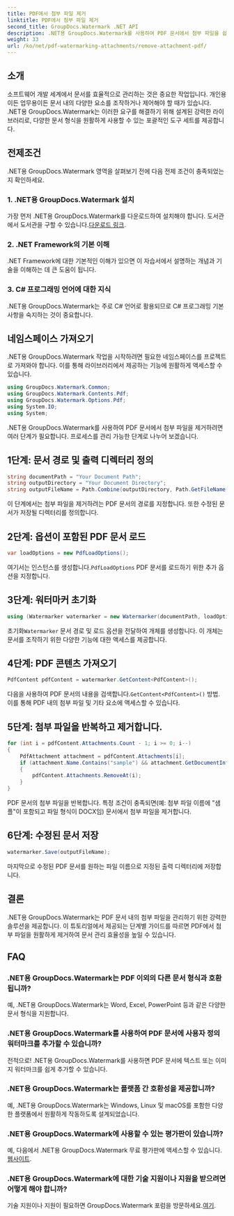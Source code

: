 ```yaml
---
title: PDF에서 첨부 파일 제거
linktitle: PDF에서 첨부 파일 제거
second_title: GroupDocs.Watermark .NET API
description: .NET용 GroupDocs.Watermark를 사용하여 PDF 문서에서 첨부 파일을 쉽게 제거하는 방법을 알아보세요. 문서 관리 효율성을 높여보세요.
weight: 33
url: /ko/net/pdf-watermarking-attachments/remove-attachment-pdf/
---
```

## 소개
소프트웨어 개발 세계에서 문서를 효율적으로 관리하는 것은 중요한 작업입니다. 개인용이든 업무용이든 문서 내의 다양한 요소를 조작하거나 제어해야 할 때가 있습니다. .NET용 GroupDocs.Watermark는 이러한 요구를 해결하기 위해 설계된 강력한 라이브러리로, 다양한 문서 형식을 원활하게 사용할 수 있는 포괄적인 도구 세트를 제공합니다.
## 전제조건
.NET용 GroupDocs.Watermark 영역을 살펴보기 전에 다음 전제 조건이 충족되었는지 확인하세요.
### 1. .NET용 GroupDocs.Watermark 설치
 가장 먼저 .NET용 GroupDocs.Watermark를 다운로드하여 설치해야 합니다. 도서관에서 도서관을 구할 수 있습니다.[다운로드 링크](https://releases.groupdocs.com/Watermark/net/).
### 2. .NET Framework의 기본 이해
.NET Framework에 대한 기본적인 이해가 있으면 이 자습서에서 설명하는 개념과 기술을 이해하는 데 큰 도움이 됩니다.
### 3. C# 프로그래밍 언어에 대한 지식
.NET용 GroupDocs.Watermark는 주로 C# 언어로 활용되므로 C# 프로그래밍 기본 사항을 숙지하는 것이 중요합니다.

## 네임스페이스 가져오기
.NET용 GroupDocs.Watermark 작업을 시작하려면 필요한 네임스페이스를 프로젝트로 가져와야 합니다. 이를 통해 라이브러리에서 제공하는 기능에 원활하게 액세스할 수 있습니다.

```csharp
using GroupDocs.Watermark.Common;
using GroupDocs.Watermark.Contents.Pdf;
using GroupDocs.Watermark.Options.Pdf;
using System.IO;
using System;
```
.NET용 GroupDocs.Watermark를 사용하여 PDF 문서에서 첨부 파일을 제거하려면 여러 단계가 필요합니다. 프로세스를 관리 가능한 단계로 나누어 보겠습니다.
## 1단계: 문서 경로 및 출력 디렉터리 정의
```csharp
string documentPath = "Your Document Path";
string outputDirectory = "Your Document Directory";
string outputFileName = Path.Combine(outputDirectory, Path.GetFileName(documentPath));
```
이 단계에서는 첨부 파일을 제거하려는 PDF 문서의 경로를 지정합니다. 또한 수정된 문서가 저장될 디렉터리를 정의합니다.
## 2단계: 옵션이 포함된 PDF 문서 로드
```csharp
var loadOptions = new PdfLoadOptions();
```
 여기서는 인스턴스를 생성합니다.`PdfLoadOptions` PDF 문서를 로드하기 위한 추가 옵션을 지정합니다.
## 3단계: 워터마커 초기화
```csharp
using (Watermarker watermarker = new Watermarker(documentPath, loadOptions))
```
 초기화`Watermarker` 문서 경로 및 로드 옵션을 전달하여 개체를 생성합니다. 이 개체는 문서를 조작하기 위한 다양한 기능에 대한 액세스를 제공합니다.
## 4단계: PDF 콘텐츠 가져오기
```csharp
PdfContent pdfContent = watermarker.GetContent<PdfContent>();
```
 다음을 사용하여 PDF 문서의 내용을 검색합니다.`GetContent<PdfContent>()` 방법. 이를 통해 PDF 내의 첨부 파일 및 기타 요소에 액세스할 수 있습니다.
## 5단계: 첨부 파일을 반복하고 제거합니다.
```csharp
for (int i = pdfContent.Attachments.Count - 1; i >= 0; i--)
{
    PdfAttachment attachment = pdfContent.Attachments[i];
    if (attachment.Name.Contains("sample") && attachment.GetDocumentInfo().FileType == FileType.DOCX)
    {
        pdfContent.Attachments.RemoveAt(i);
    }
}
```
PDF 문서의 첨부 파일을 반복합니다. 특정 조건이 충족되면(예: 첨부 파일 이름에 "샘플"이 포함되고 파일 형식이 DOCX임) 문서에서 첨부 파일을 제거합니다.
## 6단계: 수정된 문서 저장
```csharp
watermarker.Save(outputFileName);
```
마지막으로 수정된 PDF 문서를 원하는 파일 이름으로 지정된 출력 디렉터리에 저장합니다.

## 결론
.NET용 GroupDocs.Watermark는 PDF 문서 내의 첨부 파일을 관리하기 위한 강력한 솔루션을 제공합니다. 이 튜토리얼에서 제공되는 단계별 가이드를 따르면 PDF에서 첨부 파일을 원활하게 제거하여 문서 관리 효율성을 높일 수 있습니다.
## FAQ
### .NET용 GroupDocs.Watermark는 PDF 이외의 다른 문서 형식과 호환됩니까?
예, .NET용 GroupDocs.Watermark는 Word, Excel, PowerPoint 등과 같은 다양한 문서 형식을 지원합니다.
### .NET용 GroupDocs.Watermark를 사용하여 PDF 문서에 사용자 정의 워터마크를 추가할 수 있습니까?
전적으로! .NET용 GroupDocs.Watermark를 사용하면 PDF 문서에 텍스트 또는 이미지 워터마크를 쉽게 추가할 수 있습니다.
### .NET용 GroupDocs.Watermark는 플랫폼 간 호환성을 제공합니까?
예, .NET용 GroupDocs.Watermark는 Windows, Linux 및 macOS를 포함한 다양한 플랫폼에서 원활하게 작동하도록 설계되었습니다.
### .NET용 GroupDocs.Watermark에 사용할 수 있는 평가판이 있습니까?
 예, 다음에서 .NET용 GroupDocs.Watermark 무료 평가판에 액세스할 수 있습니다.[웹사이트](https://releases.groupdocs.com/).
### .NET용 GroupDocs.Watermark에 대한 기술 지원이나 지원을 받으려면 어떻게 해야 합니까?
 기술 지원이나 지원이 필요하면 GroupDocs.Watermark 포럼을 방문하세요.[여기](https://forum.groupdocs.com/c/watermark/19).